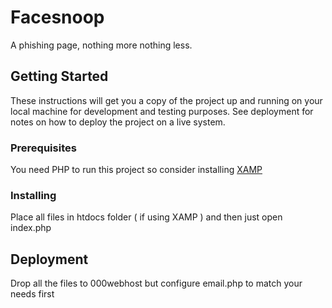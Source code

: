 # Facesnoop

A phishing page, nothing more nothing less.

## Getting Started

These instructions will get you a copy of the project up and running on your local machine for development and testing purposes. See deployment for notes on how to deploy the project on a live system.

### Prerequisites

You need PHP to run this project so consider installing [XAMP](https://www.apachefriends.org/index.html) 


### Installing

Place all files in htdocs folder ( if using XAMP )
and then just open index.php


## Deployment

Drop all the files to 000webhost but configure email.php to match your needs first

